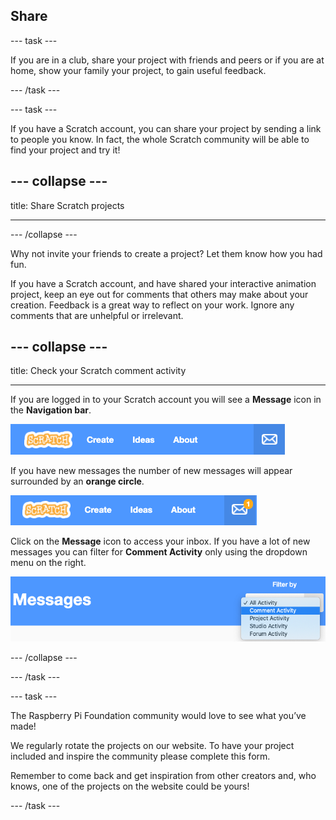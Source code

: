 ## Share

--- task ---

If you are in a club, share your project with friends and peers or if you are at home, show your family your project, to gain useful feedback.

--- /task ---

--- task ---

If you have a Scratch account, you can share your project by sending a link to people you know. In fact, the whole Scratch community will be able to find your project and try it! 

--- collapse ---
---

title: Share Scratch projects

---
--- /collapse ---

Why not invite your friends to create a project? Let them know how you had fun.

If you have a Scratch account, and have shared your interactive animation project, keep an eye out for comments that others may make about your creation. Feedback is a great way to reflect on your work. Ignore any comments that are unhelpful or irrelevant.

--- collapse ---
---

title: Check your Scratch comment activity

---

If you are logged in to your Scratch account you will see a **Message** icon in the **Navigation bar**.

![Messages icon on the navigation bar](images/message-icon.png)

If you have new messages the number of new messages will appear surrounded by an **orange circle**.

![New message alert](images/new-message.png)

Click on the **Message** icon to access your inbox. If you have a lot of new messages you can filter for **Comment Activity** only using the dropdown menu on the right.

![Filter your messages](images/filter-messages.png)

--- /collapse ---

--- /task ---

--- task ---

The Raspberry Pi Foundation community would love to see what you’ve made!

We regularly rotate the projects on our website. To have your project included and inspire the community please complete this form.  

Remember to come back and get inspiration from other creators and, who knows, one of the projects on the website could be yours!

--- /task ---
